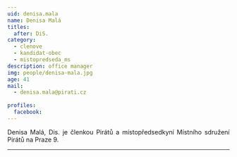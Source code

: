 ```yaml
---
uid: denisa.mala
name: Denisa Malá
titles:
  after: DiS.
category:
  - clenove
  - kandidat-obec
  - mistopredseda_ms
description: office manager
img: people/denisa-mala.jpg
age: 41
mail:
  - denisa.mala@pirati.cz
  
profiles:
  facebook: 
---
```

<p style='text-align: justify;'>
Denisa Malá, Dis. je členkou Pirátů a místopředsedkyní Místního sdružení Pirátů na Praze 9.
</p>


---